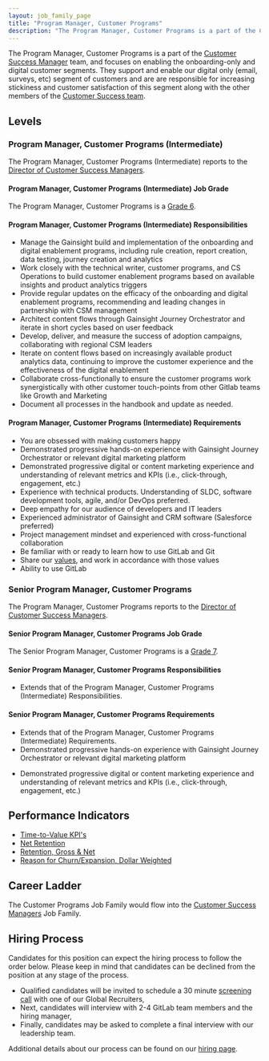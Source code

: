 ```yaml
---
layout: job_family_page
title: "Program Manager, Customer Programs"
description: "The Program Manager, Customer Programs is a part of the Customer Success Manager team, and focuses on  enabling the onboarding-only and digital customer segments."
---
```


The Program Manager, Customer Programs is a part of the [Customer Success Manager](/job-families/sales/customer-success-management/) team, and focuses on  enabling the onboarding-only and digital customer segments. They support and enable our digital only (email, surveys, etc) segment of customers and are are responsible for increasing stickiness and customer satisfaction of this segment along with the other members of the [Customer Success team](/handbook/customer-success/).

## Levels

### Program Manager, Customer Programs (Intermediate)
 
The Program Manager, Customer Programs (Intermediate) reports to the [Director of Customer Success Managers](/job-families/sales/customer-success-management/#director-of-tams).
 
#### Program Manager, Customer Programs (Intermediate) Job Grade
 
The Program Manager, Customer Programs is a [Grade 6](/handbook/total-rewards/compensation/compensation-calculator/#gitlab-job-grades).
 
#### Program Manager, Customer Programs (Intermediate) Responsibilities
 
- Manage the Gainsight build and implementation of the onboarding and digital enablement programs, including rule creation, report creation, data testing, journey creation and analytics
- Work closely with the technical writer, customer programs, and CS Operations to build customer enablement programs based on available insights and product analytics triggers
- Provide regular updates on the efficacy of the onboarding and digital enablement programs, recommending and leading changes in partnership with CSM management
- Architect content flows through Gainsight Journey Orchestrator and iterate in short cycles based on user feedback
- Develop, deliver, and measure the success of adoption campaigns, collaborating with regional CSM leaders
- Iterate on content flows based on increasingly available product analytics data, continuing to improve the customer experience and the effectiveness of the digital enablement
- Collaborate cross-functionally to ensure the customer programs work synergistically with other customer touch-points from other Gitlab teams like Growth and Marketing
- Document all processes in the handbook and update as needed.
 
#### Program Manager, Customer Programs (Intermediate) Requirements
 
- You are obsessed with making customers happy
- Demonstrated progressive hands-on experience with Gainsight Journey Orchestrator or relevant digital marketing platform 
- Demonstrated progressive digital or content marketing experience and understanding of relevant metrics and KPIs (i.e., click-through, engagement, etc.)
- Experience with technical products. Understanding of SLDC, software development tools, agile, and/or DevOps preferred.
- Deep empathy for our audience of developers and IT leaders
- Experienced administrator of Gainsight and CRM software (Salesforce preferred)
- Project management mindset and experienced with cross-functional collaboration
- Be familiar with or ready to learn how to use GitLab and Git
- Share our [values](/handbook/values/), and work in accordance with those values
- Ability to use GitLab

### Senior Program Manager, Customer Programs
 
The Program Manager, Customer Programs reports to the [Director of Customer Success Managers](/job-families/sales/customer-success-management/#director-of-tams).
 
#### Senior Program Manager, Customer Programs Job Grade
 
The Senior Program Manager, Customer Programs is a [Grade 7](/handbook/total-rewards/compensation/compensation-calculator/#gitlab-job-grades).
 
#### Senior Program Manager, Customer Programs Responsibilities

* Extends that of the Program Manager, Customer Programs (Intermediate) Responsibilities.

#### Senior Program Manager, Customer Programs Requirements

* Extends that of the Program Manager, Customer Programs (Intermediate) Requirements.
* Demonstrated progressive hands-on experience with Gainsight Journey Orchestrator or relevant digital marketing platform 
- Demonstrated progressive digital or content marketing experience and understanding of relevant metrics and KPIs (i.e., click-through, engagement, etc.)
 
## Performance Indicators
 
* [Time-to-Value KPI's](/handbook/customer-success/vision/#time-to-value-kpis)
* [Net Retention](/handbook/customer-success/vision/#retention-and-reasons-for-churn)
* [Retention, Gross & Net](/handbook/customer-success/vision/#retention-gross--net-dollar-weighted)
* [Reason for Churn/Expansion, Dollar Weighted](/handbook/customer-success/vision/#retention-gross--net-dollar-weighted)
 
## Career Ladder
 
The Customer Programs Job Family would flow into the [Customer Success Managers](/job-families/sales/customer-success-management/) Job Family.
 
## Hiring Process
 
Candidates for this position can expect the hiring process to follow the order below. Please keep in mind that candidates can be declined from the position at any stage of the process. 
 
* Qualified candidates will be invited to schedule a 30 minute [screening call](/handbook/hiring/interviewing/#screening-call) with one of our Global Recruiters,
* Next, candidates will interview with 2-4 GitLab team members and the hiring manager,
* Finally, candidates may be asked to complete a final interview with our leadership team.
 
Additional details about our process can be found on our [hiring page](/handbook/hiring/interviewing/).
